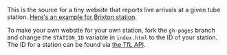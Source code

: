 This is the source for a tiny website that reports live arrivals at a given tube station. [Here's an example for Brixton station](andyljones.github.io/tfl-arrivals).

To make your own website for your own station, fork the `gh-pages` branch and change the `STATION_ID` variable in
`index.html` to the ID of your station. The ID for a station can be found via [the TfL API](https://api.tfl.gov.uk/).
